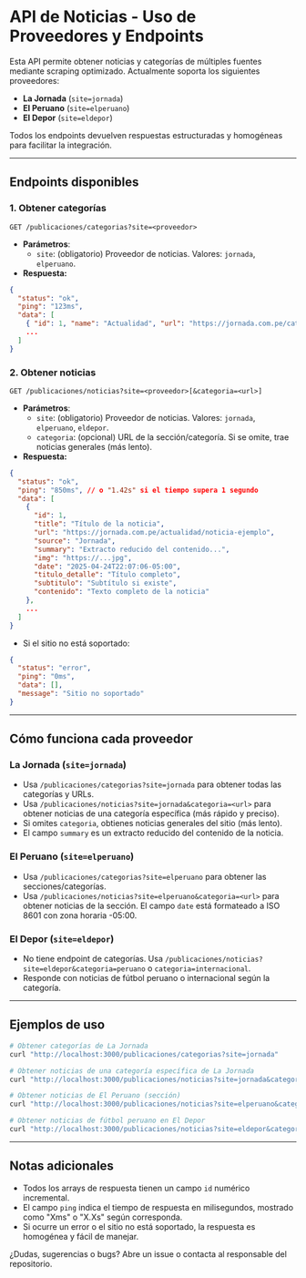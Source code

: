 # API de Noticias - Uso de Proveedores y Endpoints

Esta API permite obtener noticias y categorías de múltiples fuentes mediante scraping optimizado. Actualmente soporta los siguientes proveedores:

- **La Jornada** (`site=jornada`)
- **El Peruano** (`site=elperuano`)
- **El Depor** (`site=eldepor`)

Todos los endpoints devuelven respuestas estructuradas y homogéneas para facilitar la integración.

---

## Endpoints disponibles

### 1. Obtener categorías

`GET /publicaciones/categorias?site=<proveedor>`

- **Parámetros**:
  - `site`: (obligatorio) Proveedor de noticias. Valores: `jornada`, `elperuano`.
- **Respuesta:**
```json
{
  "status": "ok",
  "ping": "123ms",
  "data": [
    { "id": 1, "name": "Actualidad", "url": "https://jornada.com.pe/category/actualidad/" },
    ...
  ]
}
```

### 2. Obtener noticias

`GET /publicaciones/noticias?site=<proveedor>[&categoria=<url>]`

- **Parámetros**:
  - `site`: (obligatorio) Proveedor de noticias. Valores: `jornada`, `elperuano`, `eldepor`.
  - `categoria`: (opcional) URL de la sección/categoría. Si se omite, trae noticias generales (más lento).
- **Respuesta:**
```json
{
  "status": "ok",
  "ping": "850ms", // o "1.42s" si el tiempo supera 1 segundo
  "data": [
    {
      "id": 1,
      "title": "Título de la noticia",
      "url": "https://jornada.com.pe/actualidad/noticia-ejemplo",
      "source": "Jornada",
      "summary": "Extracto reducido del contenido...",
      "img": "https://...jpg",
      "date": "2025-04-24T22:07:06-05:00",
      "titulo_detalle": "Título completo",
      "subtitulo": "Subtítulo si existe",
      "contenido": "Texto completo de la noticia"
    },
    ...
  ]
}
```

- Si el sitio no está soportado:
```json
{
  "status": "error",
  "ping": "0ms",
  "data": [],
  "message": "Sitio no soportado"
}
```

---

## Cómo funciona cada proveedor

### La Jornada (`site=jornada`)
- Usa `/publicaciones/categorias?site=jornada` para obtener todas las categorías y URLs.
- Usa `/publicaciones/noticias?site=jornada&categoria=<url>` para obtener noticias de una categoría específica (más rápido y preciso).
- Si omites `categoria`, obtienes noticias generales del sitio (más lento).
- El campo `summary` es un extracto reducido del contenido de la noticia.

### El Peruano (`site=elperuano`)
- Usa `/publicaciones/categorias?site=elperuano` para obtener las secciones/categorías.
- Usa `/publicaciones/noticias?site=elperuano&categoria=<url>` para obtener noticias de la sección. El campo `date` está formateado a ISO 8601 con zona horaria -05:00.

### El Depor (`site=eldepor`)
- No tiene endpoint de categorías. Usa `/publicaciones/noticias?site=eldepor&categoria=peruano` o `categoria=internacional`.
- Responde con noticias de fútbol peruano o internacional según la categoría.

---

## Ejemplos de uso

```bash
# Obtener categorías de La Jornada
curl "http://localhost:3000/publicaciones/categorias?site=jornada"

# Obtener noticias de una categoría específica de La Jornada
curl "http://localhost:3000/publicaciones/noticias?site=jornada&categoria=https://jornada.com.pe/local/"

# Obtener noticias de El Peruano (sección)
curl "http://localhost:3000/publicaciones/noticias?site=elperuano&categoria=https://elperuano.pe/seccion-ejemplo"

# Obtener noticias de fútbol peruano en El Depor
curl "http://localhost:3000/publicaciones/noticias?site=eldepor&categoria=peruano"
```

---

## Notas adicionales
- Todos los arrays de respuesta tienen un campo `id` numérico incremental.
- El campo `ping` indica el tiempo de respuesta en milisegundos, mostrado como "Xms" o "X.Xs" según corresponda.
- Si ocurre un error o el sitio no está soportado, la respuesta es homogénea y fácil de manejar.

¿Dudas, sugerencias o bugs? Abre un issue o contacta al responsable del repositorio.
